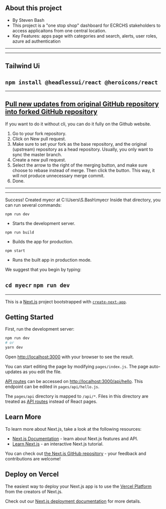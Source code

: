 ## About this project
- By Steven Bash
- This project is a "one stop shop" dashboard for ECRCHS stakeholders to access applicaitons from one central location.
- Key Features: apps page with categories and search, alerts, user roles, azure ad authentication
---
---
## Tailwind Ui
`npm install @headlessui/react @heroicons/react`
---
---
## [Pull new updates from original GitHub repository into forked GitHub repository](https://stackoverflow.com/questions/3903817/pull-new-updates-from-original-github-repository-into-forked-github-repository)
If you want to do it without cli, you can do it fully on the Github website.

1. Go to your fork repository.
2. Click on New pull request.
3. Make sure to set your fork as the base repository, and the original (upstream) repository as a head repository. Usually, you only want to sync the master branch.
4. Create a new pull request.
5. Select the arrow to the right of the merging button, and make sure choose to rebase instead of merge. Then click the button. This way, it will not produce unnecessary merge commit.
6. Done.
---
---
Success! Created myecr at C:\Users\S.Bash\myecr
Inside that directory, you can run several commands:

  `npm run dev`
   - Starts the development server.

  `npm run build`
   - Builds the app for production.

  `npm start`
   - Runs the built app in production mode.

We suggest that you begin by typing:

  `cd myecr`
  `npm run dev`
---
---
This is a [Next.js](https://nextjs.org/) project bootstrapped with [`create-next-app`](https://github.com/vercel/next.js/tree/canary/packages/create-next-app).

## Getting Started

First, run the development server:

```bash
npm run dev
# or
yarn dev
```

Open [http://localhost:3000](http://localhost:3000) with your browser to see the result.

You can start editing the page by modifying `pages/index.js`. The page auto-updates as you edit the file.

[API routes](https://nextjs.org/docs/api-routes/introduction) can be accessed on [http://localhost:3000/api/hello](http://localhost:3000/api/hello). This endpoint can be edited in `pages/api/hello.js`.

The `pages/api` directory is mapped to `/api/*`. Files in this directory are treated as [API routes](https://nextjs.org/docs/api-routes/introduction) instead of React pages.

## Learn More

To learn more about Next.js, take a look at the following resources:

- [Next.js Documentation](https://nextjs.org/docs) - learn about Next.js features and API.
- [Learn Next.js](https://nextjs.org/learn) - an interactive Next.js tutorial.

You can check out [the Next.js GitHub repository](https://github.com/vercel/next.js/) - your feedback and contributions are welcome!

## Deploy on Vercel

The easiest way to deploy your Next.js app is to use the [Vercel Platform](https://vercel.com/new?utm_medium=default-template&filter=next.js&utm_source=create-next-app&utm_campaign=create-next-app-readme) from the creators of Next.js.

Check out our [Next.js deployment documentation](https://nextjs.org/docs/deployment) for more details.
